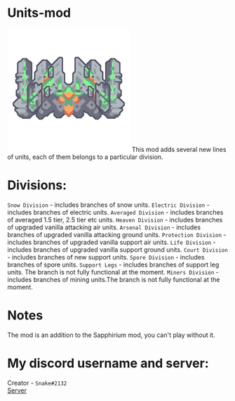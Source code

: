 # Units-mod
![Units-mod](https://github.com/3Snake3/Pictures/blob/master/icon-challenge.png)
This mod adds several new lines of units, each of them belongs to a particular division.

# Divisions:
`Snow Division` - includes branches of snow units.
`Electric Division` - includes branches of electric units.
`Averaged Division` - includes branches of averaged 1.5 tier, 2.5 tier etc units.
`Heaven Division` - includes branches of upgraded vanilla attacking air units.
`Arsenal Division` - includes branches of upgraded vanilla attacking ground units.
`Protection Division` - includes branches of upgraded vanilla support air units.
`Life Division` - includes branches of upgraded vanilla support ground units.
`Court Division` - includes branches of new support units.
`Spore Division` - includes branches of spore units.
`Support Legs` - includes branches of support leg units. The branch is not fully functional at the moment.
`Miners Division` - includes branches of mining units.The branch is not fully functional at the moment.

# Notes
The mod is an addition to the Sapphirium mod, you can't play without it.

# My discord username and server:
Creator - `Snake#2132`
<br>[Server](https://discord.gg/zRER9xz6YH)